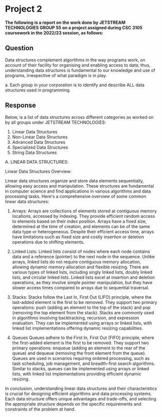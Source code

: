 # Project 2
**The following is a report on the work done by JETSTREAM TECHNOLOGIES GROUP 55 on a project assigned during CSC 3105 coursework in the 2022/23 session, as follows:**

## Question
Data structures complement algorithms in the way programs work, on account of their facility for organising and enabling access to data; thus, understanding data structures is fundamental to our knowledge and use of programs, irrespective of what paradigm is in play.



a. Each group in your corporation is to identify and describe ALL data structures used in programming.

## Response

Below, is a list of data structures across different categories as worked on by all groups under JETSTREAM TECHNOLOGIES:
1. Linear Data Structures
2. Non-Linear Data Structures
3. Advanced Data Structures
4. Specialized Data Structures
5. String Data Structures


A. LINEAR DATA STRUCTURES:

Linear Data Structures Overview:

Linear data structures organize and store data elements sequentially, allowing easy access and manipulation. These structures are fundamental in computer science and find applications in various algorithms and data processing tasks. Here's a comprehensive overview of some common linear data structures:

1. Arrays:
Arrays are collections of elements stored at contiguous memory locations, accessed by indexing. They provide efficient random access to elements based on their index position. Arrays have a fixed size, determined at the time of creation, and elements can be of the same data type or heterogeneous. Despite their efficient access time, arrays have limitations such as fixed size and costly insertion or deletion operations due to shifting elements.

2. Linked Lists:
Linked lists consist of nodes where each node contains data and a reference (pointer) to the next node in the sequence. Unlike arrays, linked lists do not require contiguous memory allocation, allowing dynamic memory allocation and flexible resizing. There are various types of linked lists, including singly linked lists, doubly linked lists, and circular linked lists. Linked lists excel at insertion and deletion operations, as they involve simple pointer manipulation, but they have slower access times compared to arrays due to sequential traversal.

3. Stacks:
Stacks follow the Last In, First Out (LIFO) principle, where the last-added element is the first to be removed. They support two primary operations: push (adding an element to the top of the stack) and pop (removing the top element from the stack). Stacks are commonly used in algorithms involving backtracking, recursion, and expression evaluation. They can be implemented using arrays or linked lists, with linked list implementations offering dynamic resizing capabilities.

4. Queues
Queues adhere to the First In, First Out (FIFO) principle, where the first-added element is the first to be removed. They support two primary operations: enqueue (adding an element to the rear of the queue) and dequeue (removing the front element from the queue). Queues are used in scenarios requiring ordered processing, such as task scheduling, job management, and breadth-first search algorithms. Similar to stacks, queues can be implemented using arrays or linked lists, with linked list implementations providing efficient dynamic resizing.

In conclusion, understanding linear data structures and their characteristics is crucial for designing efficient algorithms and data processing systems. Each data structure offers unique advantages and trade-offs, and selecting the appropriate structure depends on the specific requirements and constraints of the problem at hand.
